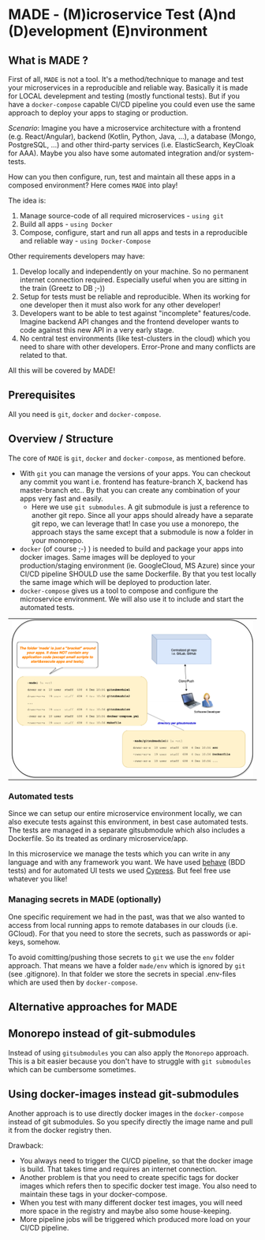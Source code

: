 #  MADE - (M)icroservice Test (A)nd (D)evelopment (E)nvironment

## What is MADE ?

First of all, `MADE` is not a tool. It's a method/technique to manage and test your microservices in a reproducible and reliable way. 
Basically it is made for LOCAL develepment and testing (mostly functional tests). But if you have a `docker-compose` capable CI/CD pipeline you could even use the same approach to deploy your apps to staging or production.  

_Scenario_: Imagine you have a microservice architecture with a frontend (e.g. React/Angular), 
backend (Kotlin, Python, Java, ...), a database (Mongo, PostgreSQL, ...) and other third-party services (i.e. ElasticSearch, KeyCloak for AAA).
Maybe you also have some automated integration and/or system-tests.

How can you then configure, run, test and maintain all these apps in a composed environment?
Here comes `MADE` into play!

The idea is:

1. Manage source-code of all required microservices - `using git`
2. Build all apps - `using Docker`
3. Compose, configure, start and run all apps and tests in a reproducible and reliable way - `using Docker-Compose`

Other requirements developers may have:
1. Develop locally and independently on your machine. So no permanent internet connection required. Especially useful when you are sitting in the train (Greetz to DB ;-))
2. Setup for tests must be reliable and reproducible. When its working for one developer then it must also work for any other developer!
3. Developers want to be able to test against "incomplete" features/code. Imagine backend API changes and the frontend developer wants to code against this new API in a very early stage.
4. No central test environments (like test-clusters in the cloud) which you need to share with other developers. Error-Prone and many conflicts are related to that.

All this will be covered by MADE!

## Prerequisites

All you need is `git`, `docker` and `docker-compose`. 

## Overview / Structure
The core of `MADE` is `git`, `docker` and `docker-compose`, as mentioned before.

* With `git` you can manage the versions of your apps. You can checkout any commit you want i.e. frontend has feature-branch X, backend has master-branch etc.. 
By that you can create any combination of your apps very fast and easily. 
    * Here we use `git submodules`. A git submodule is just a reference to another git repo. 
    Since all your apps should already have a separate git repo, we can leverage that! In case you use a monorepo, the approach stays the same except that a submodule is now a folder in your monorepo.
* `docker` (of course ;-) ) is needed to build and package your apps into docker images. 
Same images will be deployed to your production/staging environment (ie. GoogleCloud, MS Azure) since your CI/CD pipeline SHOULD use the same Dockerfile. By that you test locally the same image which will be deployed to production later.
* `docker-compose` gives us a tool to compose and configure the microservice environment. We will also use it to include and start the automated tests. 

<table><tr><td>
<img align="center" src="./docs/pics/overview_it_platform.png" width="800">
</td></tr></table>

### Automated tests

Since we can setup our entire microservice environment locally, we can also execute tests against this environment, in best case automated tests. 
The tests are managed in a separate gitsubmodule which also includes a Dockerfile. So its treated as ordinary microservice/app.

In this microservice we manage the tests which you can write in any language and with any framework you want. 
We have used  [behave](https://behave.readthedocs.io/en/latest/) (BDD tests) and for automated UI tests we used [Cypress](https://www.cypress.io/). But feel free use whatever you like!

### Managing secrets in MADE (optionally)
One specific requirement we had in the past, was that we also wanted to access from local running apps to remote databases in our clouds (i.e. GCloud).
For that you need to store the secrets, such as passwords or api-keys, somehow.

To avoid comitting/pushing those secrets to `git` we use the `env` folder approach. 
That means we have a folder `made/env` which is ignored by `git` (see .gitignore). 
In that folder we store the secrets in special .env-files which are used then by `docker-compose`.

## Alternative approaches for MADE

## Monorepo instead of git-submodules
Instead of using `gitsubmodules` you can also apply the `Monorepo` approach. This is a bit easier because you don't have to struggle with `git submodules` which can be cumbersome sometimes.


## Using docker-images instead git-submodules
Another approach is to use directly docker images in the `docker-compose` instead of git submodules. 
So you specify directly the image name and pull it from the docker registry then.

Drawback: 
* You always need to trigger the CI/CD pipeline, so that the docker image is build. That takes time and requires an internet connection.
* Another problem is that you need to create specific tags for docker images which refers then to specific docker test image. 
You also need to maintain these tags in your docker-compose.
* When you test with many different docker test images, you will need more space in the registry and maybe also some house-keeping.
* More pipeline jobs will be triggered which produced more load on your CI/CD pipeline.
